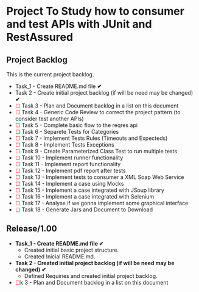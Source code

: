 <h1>Project To Study how to consumer and test APIs with JUnit and RestAssured</h1>

<h2>Project Backlog</h2>

<p>This is the current project backlog.</p>

<ul>
    <li>Task_1 - Create README.md file <b>✔</b></li>
    <li>Task 2 - Create initial project backlog (if will be need may be changed) <b>✔</b></li>
    <li><font color="red">☐</font> Task 3 - Plan and Document backlog in a list on this document</li>
    <li><font color="red">☐</font> Task 4 - Generic Code Review to correct the project pattern (to consider test another APIs)</li>
    <li><font color="red">☐</font> Task 5 - Complete basic flow to the reqres api</li>
    <li><font color="red">☐</font> Task 6 - Separete Tests for Categories</li>
    <li><font color="red">☐</font> Task 7 - Implement Tests Rules (Timeouts and Expecteds)</li>
    <li><font color="red">☐</font> Task 8 - Implement Tests Exceptions</li>
    <li><font color="red">☐</font> Task 9 - Create Parameterized Class Test to run multiple tests</li>
    <li><font color="red">☐</font> Task 10 - Implement runner functionality</li>
    <li><font color="red">☐</font> Task 11 - Implement report functionality</li>
    <li><font color="red">☐</font> Task 12 - Implement pdf report after tests</li>
    <li><font color="red">☐</font> Task 13 - Implement tests to consumer a XML Soap Web Service</li>
    <li><font color="red">☐</font> Task 14 - Implement a case using Mocks</li>
    <li><font color="red">☐</font> Task 15 - Implement a case integrated with JSoup library</li>
    <li><font color="red">☐</font> Task 16 - Implement a case integrated with Selenium</li>
    <li><font color="red">☐</font> Task 17 - Analyse if we gonna implement some graphical interface</li>
    <li><font color="red">☐</font> Task 18 - Generate Jars and Document to Download</li>
</ul>

<h2>Release/1.00</h2>

<ul>   
    <li><b>Task_1 - Create README.md file ✔</b> <br>
        <ul>
            <li>Created initial basic project structure.</li>
            <li>Created Inicial README.md.</li>
        </ul>
    </li>
    <li><b>Task 2 - Created initial project backlog (if will be need may be changed) ✔</b> <br>
        <ul>
            <li>Defined Requiries and created initial project backlog. </li>
        </ul>
    </li>
    <li><font color="red">☐</font>k 3 - Plan and Document backlog in a list on this document</b></li>
</ul>